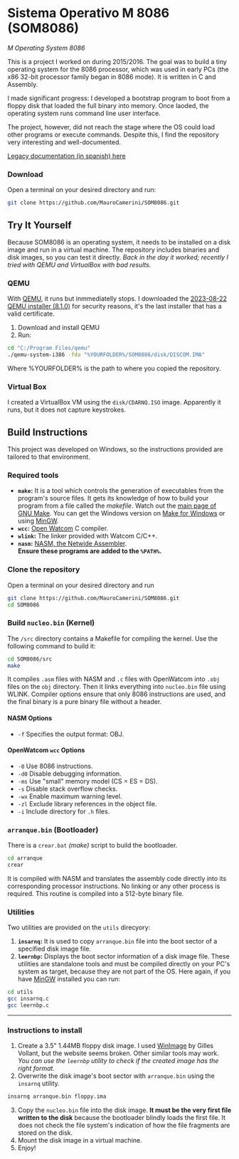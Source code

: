 # Sistema Operativo M 8086 (SOM8086)  
*M Operating System 8086*  

This is a project I worked on during 2015/2016. The goal was to build a tiny operating system for the 8086 processor, which was used in early PCs (the x86 32-bit processor family began in 8086 mode). It is written in C and Assembly.  

I made significant progress: I developed a bootstrap program to boot from a floppy disk that loaded the full binary into memory. Once laoded, the operating system runs command line user interface.

The project, however, did not reach the stage where the OS could load other programs or execute commands. Despite this, I find the repository very interesting and well-documented.  

[Legacy documentation (in spanish) here](/docs/LEGACY.md)

### Download
Open a terminal on your desired directory and run:
```bash
git clone https://github.com/MauroCamerini/SOM8086.git
```
## Try It Yourself  
Because SOM8086 is an operating system, it needs to be installed on a disk image and run in a virtual machine. The repository includes binaries and disk images, so you can test it directly. *Back in the day it worked; recently I tried with QEMU and VirtualBox with bad results.*

### QEMU
With [QEMU](https://www.qemu.org/), it runs but inmmediatelly stops. I downloaded the [2023-08-22 QEMU installer (8.1.0)](https://qemu.weilnetz.de/w64/2023/qemu-w64-setup-20230822.exe) for security reasons, it's the last installer that has a valid certificate.
1. Download and install QEMU
2. Run:
```bash
cd "C:/Program Files/qemu"
./qemu-system-i386 -fda "%YOURFOLDER%/SOM8086/disk/DISCOM.IMA"
```
Where %YOURFOLDER% is the path to where you copied the repository.
### Virtual Box
I created a VirtualBox VM using the `disk/CDARNQ.ISO` image. Apparently it runs, but it does not capture keystrokes.

## Build Instructions
This project was developed on Windows, so the instructions provided are tailored to that environment.

### Required tools
- **`make`:** It is a tool which controls the generation of executables from the program's source files. It gets its knowledge of how to build your program from a file called the *makefile*.
Watch out the [main page of GNU Make](https://www.gnu.org/software/make/). You can get the Windows version on [Make for Windows](https://gnuwin32.sourceforge.net/packages/make.htm) or using [MinGW](https://www.mingw-w64.org/).
- **`wcc`:** [Open Watcom](https://www.openwatcom.org/) C compiler.  
- **`wlink`:** The linker provided with Watcom C/C++.  
- **`nasm`:** [NASM, the Netwide Assembler](https://github.com/netwide-assembler/nasm).  
**Ensure these programs are added to the `%PATH%`.**  

### Clone the repository
Open a terminal on your desired directory and run
```bash
git clone https://github.com/MauroCamerini/SOM8086.git
cd SOM8086
```
### Build `nucleo.bin` (Kernel)  
The `/src` directory contains a Makefile for compiling the kernel. Use the following command to build it:  
```bash
cd SOM8086/src
make
```  
It compiles `.asm` files with NASM and `.c` files with OpenWatcom into `.obj` files on the `obj` directory. Then it links everything into `nucleo.bin` file using WLINK. Compiler options ensure that only 8086 instructions are used, and the final binary is a pure binary file without a header.

#### NASM Options  
- `-f` Specifies the output format: OBJ.  

#### OpenWatcom `wcc` Options  
- `-0` Use 8086 instructions.  
- `-d0` Disable debugging information.  
- `-ms` Use "small" memory model (CS = ES = DS).  
- `-s` Disable stack overflow checks.  
- `-wx` Enable maximum warning level.  
- `-zl` Exclude library references in the object file.  
- `-i` Include directory for `.h` files.  

### `arranque.bin` (Bootloader)  
There is a `crear.bat` *(make)* script to build the bootloader. 
```bash
cd arranque
crear
``` 
It is compiled with NASM and translates the assembly code directly into its corresponding processor instructions. No linking or any other process is required. This routine is compiled into a 512-byte binary file.

### Utilities  
Two utilities are provided on the `utils` direcyory:  
1. **`insarnq`:** It is used to copy `arranque.bin` file into the boot sector of a specified disk image file.  
2. **`leernbp`:** Displays the boot sector information of a disk image file. 
These utilities are standalone tools and must be compiled directly on your PC's system as target, because they are not part of the OS. Here again, if you have [MinGW](https://www.mingw-w64.org/) installed you can run:
```bash
cd utils
gcc insarnq.c
gcc leernbp.c
``` 
---

### Instructions to install

1. Create a 3.5" 1.44MB floppy disk image. I used [WinImage](http://www.winimage.com) by Gilles Vollant, but the website seems broken. Other similar tools may work. *You can use the `leernbp` utility to check if the created image has the right format.*
2. Overwrite the disk image's boot sector with `arranque.bin` using the `insarnq` utility. 
```bash
insarnq arranque.bin floppy.ima
``` 
3. Copy the `nucleo.bin` file into the disk image. **It must be the very first file written to the disk** because the bootloader blindly loads the first file. It does not check the file system's indication of how the file fragments are stored on the disk.
4. Mount the disk image in a virtual machine.  
5. Enjoy!  
